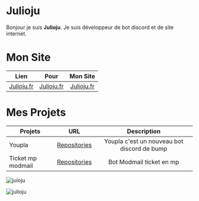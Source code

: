 # Julioju
Bonjour je suis **Julioju**.
Je suis développeur de bot discord et de site internet.


# Mon Site
|Lien      | Pour           | Mon Site |
| ------------- |:-------------:|:--------------:|
| [Julioju.fr](https://julioju.fr)  |  [Julioju.fr](https://julioju.fr)  |  [Julioju.fr](https://julioju.fr)  |

# Mes Projets
| Projets        | URL           | Description |
| ------------- |:-------------:|:--------------:|
| Youpla      | [Repositories](https://github.com/Julioju1015/YouPla/) | Youpla c'est un nouveau bot discord de bump |
| Ticket mp modmail      | [Repositories](https://github.com/Julioju1015/Modmail-ticket-mp-system) | Bot Modmail ticket en mp |

![juioju](https://github-readme-stats.vercel.app/api?username=julioju1015&show_icons=true&theme=tokyonight&hide=["issues"])

![julioju](https://github-readme-stats.vercel.app/api/top-langs?username=julioju1015&show_icons=true&theme=tokyonight&layout=compact)


